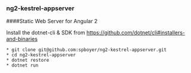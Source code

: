 ### ng2-kestrel-appserver

####Static Web Server for Angular 2


Install the dotnet-cli & SDK from https://github.com/dotnet/cli#installers-and-binaries

```
* git clone git@github.com:spboyer/ng2-kestrel-appserver.git
* cd ng2-kestrel-appserver
* dotnet restore
* dotnet run
```



